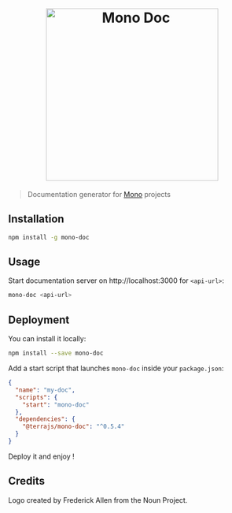 <h1 align="center"><img src="https://user-images.githubusercontent.com/904724/30934972-81afdcea-a3cf-11e7-9bda-000c1b1832c0.png" width="350" alt="Mono Doc"/></h1>

> Documentation generator for [Mono](https://github.com/terrajs/mono) projects

## Installation

```bash
npm install -g mono-doc
```

## Usage

Start documentation server on http://localhost:3000 for `<api-url>`:

```bash
mono-doc <api-url>
```

## Deployment

You can install it locally:

```bash
npm install --save mono-doc
```

Add a start script that launches `mono-doc` inside your `package.json`:

```json
{
  "name": "my-doc",
  "scripts": {
    "start": "mono-doc"
  },
  "dependencies": {
    "@terrajs/mono-doc": "^0.5.4"
  }
}
```

Deploy it and enjoy !

## Credits

Logo created by Frederick Allen from the Noun Project.
